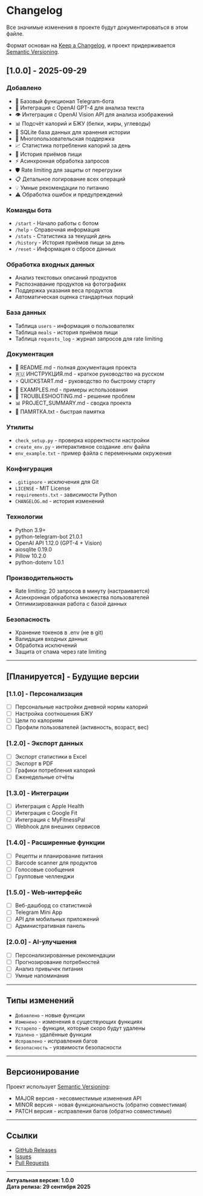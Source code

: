 # Changelog

Все значимые изменения в проекте будут документироваться в этом файле.

Формат основан на [Keep a Changelog](https://keepachangelog.com/ru/1.0.0/),
и проект придерживается [Semantic Versioning](https://semver.org/lang/ru/).

## [1.0.0] - 2025-09-29

### Добавлено
- 🤖 Базовый функционал Telegram-бота
- 🧠 Интеграция с OpenAI GPT-4 для анализа текста
- 👁️ Интеграция с OpenAI Vision API для анализа изображений
- 📊 Подсчёт калорий и БЖУ (белки, жиры, углеводы)
- 💾 SQLite база данных для хранения истории
- 👥 Многопользовательская поддержка
- 📈 Статистика потребления калорий за день
- 📝 История приёмов пищи
- ⚡ Асинхронная обработка запросов
- 🛡️ Rate limiting для защиты от перегрузки
- 📋 Детальное логирование всех операций
- 💡 Умные рекомендации по питанию
- ⚠️ Обработка ошибок и предупреждений

### Команды бота
- `/start` - Начало работы с ботом
- `/help` - Справочная информация
- `/stats` - Статистика за текущий день
- `/history` - История приёмов пищи за день
- `/reset` - Информация о сбросе данных

### Обработка входных данных
- Анализ текстовых описаний продуктов
- Распознавание продуктов на фотографиях
- Поддержка указания веса продуктов
- Автоматическая оценка стандартных порций

### База данных
- Таблица `users` - информация о пользователях
- Таблица `meals` - история приёмов пищи
- Таблица `requests_log` - журнал запросов для rate limiting

### Документация
- 📖 README.md - полная документация проекта
- 🇷🇺 ИНСТРУКЦИЯ.md - краткое руководство на русском
- ⚡ QUICKSTART.md - руководство по быстрому старту
- 📝 EXAMPLES.md - примеры использования
- 🔧 TROUBLESHOOTING.md - решение проблем
- 📊 PROJECT_SUMMARY.md - сводка проекта
- 📄 ПАМЯТКА.txt - быстрая памятка

### Утилиты
- `check_setup.py` - проверка корректности настройки
- `create_env.py` - интерактивное создание .env файла
- `env_example.txt` - пример файла с переменными окружения

### Конфигурация
- `.gitignore` - исключения для Git
- `LICENSE` - MIT License
- `requirements.txt` - зависимости Python
- `CHANGELOG.md` - история изменений

### Технологии
- Python 3.9+
- python-telegram-bot 21.0.1
- OpenAI API 1.12.0 (GPT-4 + Vision)
- aiosqlite 0.19.0
- Pillow 10.2.0
- python-dotenv 1.0.1

### Производительность
- Rate limiting: 20 запросов в минуту (настраивается)
- Асинхронная обработка множества пользователей
- Оптимизированная работа с базой данных

### Безопасность
- Хранение токенов в .env (не в git)
- Валидация входных данных
- Обработка исключений
- Защита от спама через rate limiting

---

## [Планируется] - Будущие версии

### [1.1.0] - Персонализация
- [ ] Персональные настройки дневной нормы калорий
- [ ] Настройка соотношения БЖУ
- [ ] Цели по калориям
- [ ] Профили пользователей (активность, возраст, вес)

### [1.2.0] - Экспорт данных
- [ ] Экспорт статистики в Excel
- [ ] Экспорт в PDF
- [ ] Графики потребления калорий
- [ ] Еженедельные отчёты

### [1.3.0] - Интеграции
- [ ] Интеграция с Apple Health
- [ ] Интеграция с Google Fit
- [ ] Интеграция с MyFitnessPal
- [ ] Webhook для внешних сервисов

### [1.4.0] - Расширенные функции
- [ ] Рецепты и планирование питания
- [ ] Barcode scanner для продуктов
- [ ] Голосовые сообщения
- [ ] Групповые челленджи

### [1.5.0] - Web-интерфейс
- [ ] Веб-дашборд со статистикой
- [ ] Telegram Mini App
- [ ] API для мобильных приложений
- [ ] Административная панель

### [2.0.0] - AI-улучшения
- [ ] Персонализированные рекомендации
- [ ] Прогнозирование потребностей
- [ ] Анализ привычек питания
- [ ] Умные напоминания

---

## Типы изменений
- `Добавлено` - новые функции
- `Изменено` - изменения в существующих функциях
- `Устарело` - функции, которые скоро будут удалены
- `Удалено` - удалённые функции
- `Исправлено` - исправления багов
- `Безопасность` - уязвимости безопасности

---

## Версионирование

Проект использует [Semantic Versioning](https://semver.org/lang/ru/):
- MAJOR версия - несовместимые изменения API
- MINOR версия - новая функциональность (обратно совместимая)
- PATCH версия - исправления багов (обратно совместимые)

---

## Ссылки

- [GitHub Releases](https://github.com/yourusername/caloriecounter/releases)
- [Issues](https://github.com/yourusername/caloriecounter/issues)
- [Pull Requests](https://github.com/yourusername/caloriecounter/pulls)

---

**Актуальная версия: 1.0.0**  
**Дата релиза: 29 сентября 2025**
